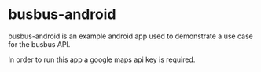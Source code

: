 # busbus-android

busbus-android is an example android app used to demonstrate a use case for the busbus API.

In order to run this app a google maps api key is required.
